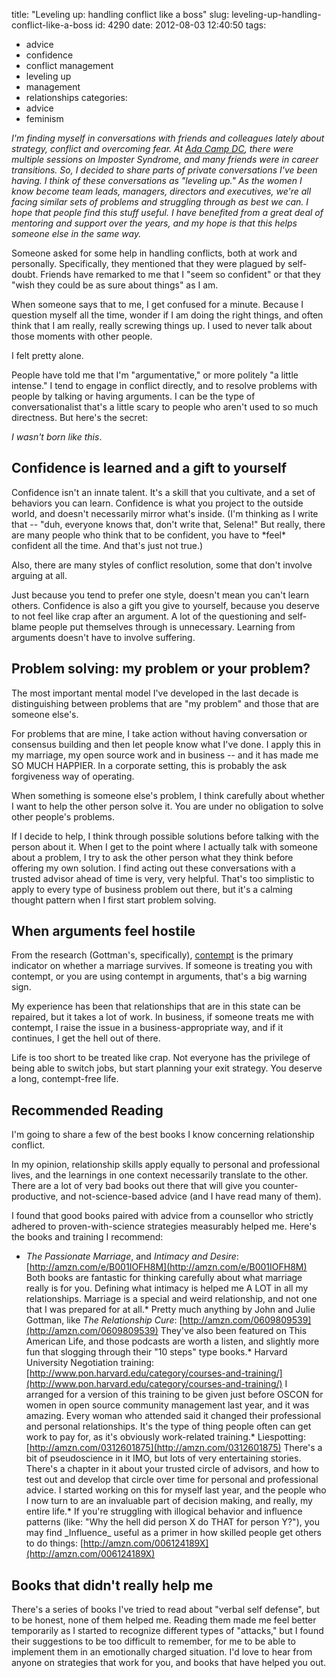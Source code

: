 title: "Leveling up: handling conflict like a boss"
slug: leveling-up-handling-conflict-like-a-boss
id: 4290
date: 2012-08-03 12:40:50
tags: 
- advice
- confidence
- conflict management
- leveling up
- management
- relationships
categories: 
- advice
- feminism

_I'm finding myself in conversations with friends and colleagues lately about strategy, conflict and overcoming fear. At [Ada Camp DC](http://adainitiative.org/2012/07/adacamp-dc-preliminary-report/), there were multiple sessions on Imposter Syndrome, and many friends were in career transitions. So, I decided to share parts of private conversations I've been having. I think of these conversations as "leveling up." As the women I know become team leads, managers, directors and executives, we're all facing similar sets of problems and struggling through as best we can. I hope that people find this stuff useful. I have benefited from a great deal of mentoring and support over the years, and my hope is that this helps someone else in the same way._

Someone asked for some help in handling conflicts, both at work and personally. Specifically, they mentioned that they were plagued by self-doubt. Friends have remarked to me that I "seem so confident" or that they "wish they could be as sure about things" as I am.

When someone says that to me, I get confused for a minute. Because I question myself all the time, wonder if I am doing the right things, and often think that I am really, really screwing things up. I used to never talk about those moments with other people.

I felt pretty alone.

People have told me that I'm "argumentative," or more politely "a little intense." I tend to engage in conflict directly, and to resolve problems with people by talking or having arguments. I can be the type of conversationalist that's a little scary to people who aren't used to so much directness. But here's the secret:

_I wasn't born like this_.

## Confidence is learned and a gift to yourself

Confidence isn't an innate talent. It's a skill that you cultivate, and a set of behaviors you can learn. Confidence is what you project to the outside world, and doesn't necessarily mirror what's inside. (I'm thinking as I write that -- "duh, everyone knows that, don't write that, Selena!" But really, there are many people who think that to be confident, you have to &#42;feel&#42; confident all the time. And that's just not true.)

Also, there are many styles of conflict resolution, some that don't involve arguing at all.

Just because you tend to prefer one style, doesn't mean you can't learn others. Confidence is also a gift you give to yourself, because you deserve to not feel like crap after an argument. A lot of the questioning and self-blame people put themselves through is unnecessary. Learning from arguments doesn't have to involve suffering.

## Problem solving: my problem or your problem?

The most important mental model I've developed in the last decade is distinguishing between problems that are "my problem" and those that are someone else's.

For problems that are mine, I take action without having conversation or consensus building and then let people know what I've done. I apply this in my marriage, my open source work and in business -- and it has made me SO MUCH HAPPIER. In a corporate setting, this is probably the ask forgiveness way of operating.

When something is someone else's problem, I think carefully about whether I want to help the other person solve it. You are under no obligation to solve other people's problems.

If I decide to help, I think through possible solutions before talking with the person about it. When I get to the point where I actually talk with someone about a problem, I try to ask the other person what they think before offering my own solution. I find acting out these conversations with a trusted advisor ahead of time is very, very helpful. That's too simplistic to apply to every type of business problem out there, but it's a calming thought pattern when I first start problem solving.

## When arguments feel hostile

From the research (Gottman's, specifically), [contempt](http://en.wikipedia.org/wiki/John_Gottman#Contempt_and_marriage) is the primary indicator on whether a marriage survives. If someone is treating you with contempt, or you are using contempt in arguments, that's a big warning sign.

My experience has been that relationships that are in this state can be repaired, but it takes a lot of work. In business, if someone treats me with contempt, I raise the issue in a business-appropriate way, and if it continues, I get the hell out of there.

Life is too short to be treated like crap. Not everyone has the privilege of being able to switch jobs, but start planning your exit strategy. You deserve a long, contempt-free life.

## Recommended Reading

I'm going to share a few of the best books I know concerning relationship conflict.

In my opinion, relationship skills apply equally to personal and professional lives, and the learnings in one context necessarily translate to the other. There are a lot of very bad books out there that will give you counter-productive, and not-science-based advice (and I have read many of them).

I found that good books paired with advice from a counsellor who strictly adhered to proven-with-science strategies measurably helped me. Here's the books and training I recommend:

*   _The Passionate Marriage_, and _Intimacy and Desire_: [http://amzn.com/e/B001IOFH8M](http://amzn.com/e/B001IOFH8M) Both books are fantastic for thinking carefully about what marriage really is for you. Defining what intimacy is helped me A LOT in all my relationships. Marriage is a special and weird relationship, and not one that I was prepared for at all.*   Pretty much anything by John and Julie Gottman, like _The Relationship Cure_: [http://amzn.com/0609809539](http://amzn.com/0609809539) They've also been featured on This American Life, and those podcasts are worth a listen, and slightly more fun that slogging through their "10 steps" type books.*   Harvard University Negotiation training: [http://www.pon.harvard.edu/category/courses-and-training/](http://www.pon.harvard.edu/category/courses-and-training/) I arranged for a version of this training to be given just before OSCON for women in open source community management last year, and it was amazing. Every woman who attended said it changed their professional and personal relationships. It's the type of thing people often can get work to pay for, as it's obviously work-related training.*   Liespotting: [http://amzn.com/0312601875](http://amzn.com/0312601875) There's a bit of pseudoscience in it IMO, but lots of very entertaining stories. There's a chapter in it about your trusted circle of advisors, and how to test out and develop that circle over time for personal and professional advice. I started working on this for myself last year, and the people who I now turn to are an invaluable part of decision making, and really, my entire life.*   If you're struggling with illogical behavior and influence patterns (like: "Why the hell did person X do THAT for person Y?"), you may find &#95;Influence&#95; useful as a primer in how skilled people get others to do things: [http://amzn.com/006124189X](http://amzn.com/006124189X)

## Books that didn't really help me

There's a series of books I've tried to read about "verbal self defense", but to be honest, none of them helped me. Reading them made me feel better temporarily as I started to recognize different types of "attacks," but I found their suggestions to be too difficult to remember, for me to be able to implement them in an emotionally charged situation. I'd love to hear from anyone on strategies that work for you, and books that have helped you out.
